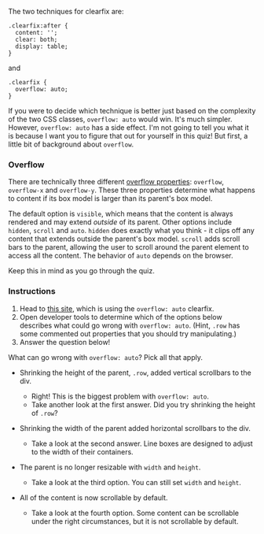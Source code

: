 The two techniques for clearfix are:

    .clearfix:after {
      content: '';
      clear: both;
      display: table;
    }

and

    .clearfix {
      overflow: auto;
    }

If you were to decide which technique is better just based on the complexity of the two CSS classes, `overflow: auto` would win. It's much simpler. However, `overflow: auto` has a side effect. I'm not going to tell you what it is because I want you to figure that out for yourself in this quiz! But first, a little bit of background about `overflow`.

### Overflow

There are technically three different [overflow properties](https://developer.mozilla.org/en-US/docs/Web/CSS/overflow): `overflow`, `overflow-x` and `overflow-y`. These three properties determine what happens to content if its box model is larger than its parent's box model.

The default option is `visible`, which means that the content is always rendered and may extend *outside* of its parent. Other options include `hidden`, `scroll` and `auto`. `hidden` does exactly what you think - it clips off any content that extends outside the parent's box model. `scroll` adds scroll bars to the parent, allowing the user to scroll around the parent element to access all the content. The behavior of `auto` depends on the browser.

Keep this in mind as you go through the quiz.

### Instructions

1. Head to [this site](http://udacity.github.io/fend/fend-refresh/lesson6-part2/clearfix-overflow-quiz.html), which is using the `overflow: auto` clearfix.
2. Open developer tools to determine which of the options below describes what could go wrong with `overflow: auto`. (Hint, `.row` has some commented out properties that you should try manipulating.)
3. Answer the question below!

What can go wrong with `overflow: auto`? Pick all that apply.

* Shrinking the height of the parent, `.row`, added vertical scrollbars to the div.
  * Right! This is the biggest problem with `overflow: auto`.
  * Take another look at the first answer. Did you try shrinking the height of `.row`?

* Shrinking the width of the parent added horizontal scrollbars to the div.
  * Take a look at the second answer. Line boxes are designed to adjust to the width of their containers.

* The parent is no longer resizable with `width` and `height`.
  * Take a look at the third option. You can still set `width` and `height`.

* All of the content is now scrollable by default.
  * Take a look at the fourth option. Some content can be scrollable under the right circumstances, but it is not scrollable by default.